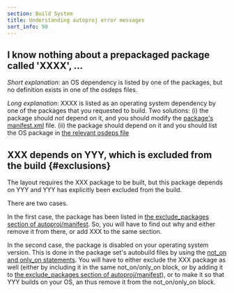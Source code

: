 ```yaml
---
section: Build System
title: Understanding autoproj error messages
sort_info: 90
---
```


I know nothing about a prepackaged package called 'XXXX', ...
------------------------------------------
_Short explanation_: an OS dependency is listed by one of the packages, but no
definition exists in one of the osdeps files.

_Long explanation_: XXXX is listed as an operating system dependency by one of
the packages that you requested to build. Two solutions: (i) the package should
*not* depend on it, and you should modify the [package's
manifest.xml](advanced/manifest-xml.html) file. (ii)
the package should depend on it and you should list the OS package in [the
relevant osdeps file](advanced/osdeps.html)

XXX depends on YYY, which is excluded from the build {#exclusions}
----------------------------------------------------

The layout requires the XXX package to be built, but this package depends on YYY
and YYY has explicitly been excluded from the build.

There are two cases.

In the first case, the package has been listed in [the exclude_packages section
of autoproj/manifest](customization.html#exclude_packages). So, you will have to
find out why and either remove it from there, or add XXX to the same section.

In the second case, the package is disabled on your operating system version.
This is done in the package set's autobuild files by using the [not_on and
only_on statements](advanced/autobuild.html#not_on_and_only_on). You will
have to either exclude the XXX package as well (either by including it in the
same not_on/only_on block, or by adding it to [the exclude_packages section
of autoproj/manifest](customization.html#exclude_packages)), or to make it so
that YYY builds on your OS, an thus remove it from the not_on/only_on block.

